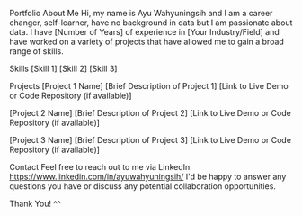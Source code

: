 Portfolio
About Me
Hi, my name is Ayu Wahyuningsih and I am a career changer, self-learner, have no background in data but I am passionate about data. I have [Number of Years] of experience in [Your Industry/Field] and have worked on a variety of projects that have allowed me to gain a broad range of skills.

Skills
[Skill 1]
[Skill 2]
[Skill 3]

Projects
[Project 1 Name]
[Brief Description of Project 1]
[Link to Live Demo or Code Repository (if available)]

[Project 2 Name]
[Brief Description of Project 2]
[Link to Live Demo or Code Repository (if available)]

[Project 3 Name]
[Brief Description of Project 3]
[Link to Live Demo or Code Repository (if available)]

Contact
Feel free to reach out to me via LinkedIn: https://www.linkedin.com/in/ayuwahyuningsih/
I'd be happy to answer any questions you have or discuss any potential collaboration opportunities.

Thank You!
^^
